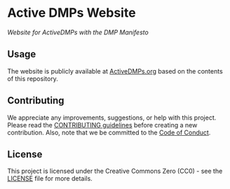 # Active DMPs Website

*Website for ActiveDMPs with the DMP Manifesto*

## Usage

The website is publicly available at [ActiveDMPs.org](https://activedmps.org) based on the contents of this repository.

## Contributing

We appreciate any improvements, suggestions, or help with this project. Please read the [CONTRIBUTING guidelines](CONTRIBUTING.md) before creating a new contribution. Also, note that we be committed to the [Code of Conduct](CODE_OF_CONDUCT.md).

## License

This project is licensed under the Creative Commons Zero (CC0) - see the
[LICENSE](LICENSE) file for more details.
